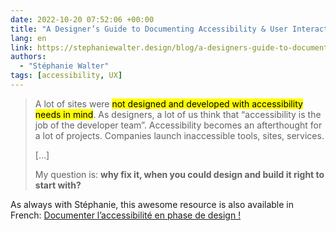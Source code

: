 ```yaml
---
date: 2022-10-20 07:52:06 +00:00
title: "A Designer’s Guide to Documenting Accessibility & User Interactions"
lang: en
link: https://stephaniewalter.design/blog/a-designers-guide-to-documenting-accessibility-user-interactions/
authors:
  - "Stéphanie Walter"
tags: [accessibility, UX]
---
```


> A lot of sites were <mark>not designed and developed with accessibility needs in mind</mark>. As designers, a lot of us think that “accessibility is the job of the developer team”. Accessibility becomes an afterthought for a lot of projects. Companies launch inaccessible tools, sites, services.
>
> […]
>
> My question is: **why fix it, when you could design and build it right to start with?**

As always with Stéphanie, this awesome resource is also available in French: [Documenter l’accessibilité en phase de design !](https://stephaniewalter.design/fr/blog/documenter-accessibilite-en-phase-de-design/)
